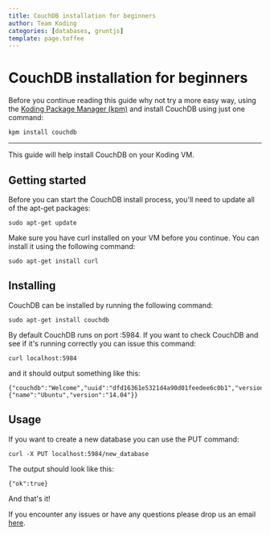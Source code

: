 ```yaml
---
title: CouchDB installation for beginners
author: Team Koding
categories: [databases, gruntjs]
template: page.toffee
---
```


# CouchDB installation for beginners

Before you continue reading this guide why not try a more easy way, using the [Koding Package Manager (kpm)](http://learn.koding.com/guides/getting-started-kpm/) and install CouchDB using just one command:

```
kpm install couchdb
```

***

This guide will help install CouchDB on your Koding VM.

## Getting started

Before you can start the CouchDB install process, you'll need to update all of the apt-get packages:

```
sudo apt-get update
```

Make sure you have curl installed on your VM before you continue. You can install it using the following command:

```
sudo apt-get install curl
```

## Installing

CouchDB can be installed by running the following command:

```
sudo apt-get install couchdb
```

By default CouchDB runs on port :5984. If you want to check CouchDB and see if it's running correctly you can issue this command:

```
curl localhost:5984
```

and it should output something like this:

```
{"couchdb":"Welcome","uuid":"dfd16361e5321d4a90d01feedee6c0b1","version":"1.5.0","vendor":{"name":"Ubuntu","version":"14.04"}}
```

## Usage

If you want to create a new database you can use the PUT command:

```
curl -X PUT localhost:5984/new_database
```

The output should look like this:

```
{"ok":true}
```

And that's it!

If you encounter any issues or have any questions please drop us an email [here](mailto:support@koding.com).
